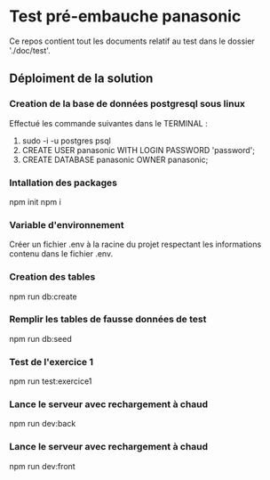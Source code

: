 # Test pré-embauche panasonic
Ce repos contient tout les documents relatif au test dans le dossier './doc/test'.

## Déploiment de la solution

### Creation de la base de données postgresql sous linux
Effectué les commande suivantes dans le TERMINAL :
1. sudo -i -u postgres psql
1. CREATE USER panasonic WITH LOGIN PASSWORD 'password';
1. CREATE DATABASE panasonic OWNER panasonic;

### Intallation des packages
npm init
npm i

### Variable d'environnement
Créer un fichier .env à la racine du projet respectant les informations contenu dans le fichier .env.

### Creation des tables
npm run db:create

### Remplir les tables de fausse données de test
npm run db:seed

### Test de l'exercice 1
npm run test:exercice1

### Lance le serveur avec rechargement à chaud
npm run dev:back

### Lance le serveur avec rechargement à chaud
npm run dev:front
